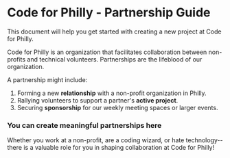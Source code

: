 # Code for Philly - Partnership Guide

This document will help you get started with creating a new project at Code for Philly.

Code for Philly is an organization that facilitates collaboration between non-profits and technical volunteers. Partnerships are the lifeblood of our organization.

A partnership might include:

1. Forming a new **relationship** with a non-profit organization in Philly.
2. Rallying volunteers to support a partner's **active project**.
3. Securing **sponsorship** for our weekly meeting spaces or larger events.

### You can create meaningful partnerships here

Whether you work at a non-profit, are a coding wizard, or hate technology--there is a valuable role for you in shaping collaboration at Code for Philly!

